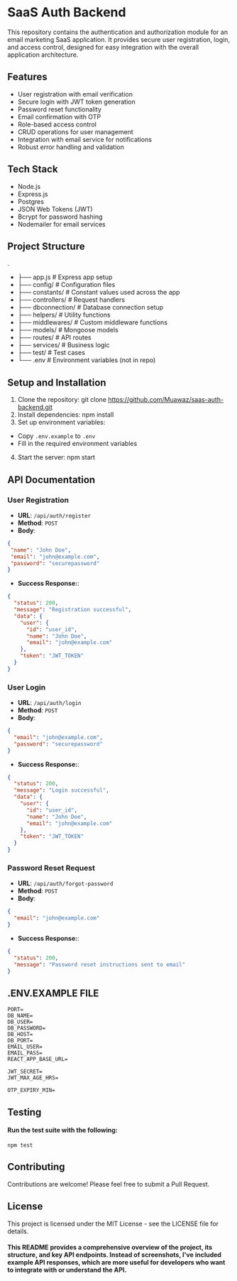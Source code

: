 # SaaS Auth Backend

This repository contains the authentication and authorization module for an email marketing SaaS application. It provides secure user registration, login, and access control, designed for easy integration with the overall application architecture.

## Features

- User registration with email verification
- Secure login with JWT token generation
- Password reset functionality
- Email confirmation with OTP
- Role-based access control
- CRUD operations for user management
- Integration with email service for notifications
- Robust error handling and validation

## Tech Stack

- Node.js
- Express.js
- Postgres
- JSON Web Tokens (JWT)
- Bcrypt for password hashing
- Nodemailer for email services

## Project Structure
.
- ├── app.js # Express app setup
- ├── config/ # Configuration files
- ├── constants/ # Constant values used across the app
- ├── controllers/ # Request handlers
- ├── dbconnection/ # Database connection setup
- ├── helpers/ # Utility functions
- ├── middlewares/ # Custom middleware functions
- ├── models/ # Mongoose models
- ├── routes/ # API routes
- ├── services/ # Business logic
- ├── test/ # Test cases
- └── .env # Environment variables (not in repo)

## Setup and Installation

1. Clone the repository:
   git clone https://github.com/Muawaz/saas-auth-backend.git
2. Install dependencies:
   npm install
3. Set up environment variables:
- Copy `.env.example` to `.env`
- Fill in the required environment variables
4. Start the server:
   npm start
## API Documentation
### User Registration
- **URL**: `/api/auth/register`
- **Method**: `POST`
- **Body**:
```json
{
 "name": "John Doe",
 "email": "john@example.com",
 "password": "securepassword"
}
```
- **Success Response:**:
```json
{
  "status": 200,
  "message": "Registration successful",
  "data": {
    "user": {
      "id": "user_id",
      "name": "John Doe",
      "email": "john@example.com"
    },
    "token": "JWT_TOKEN"
  }
}
```
### User Login
- **URL**: `/api/auth/login`
- **Method**: `POST`
- **Body**:
```json
{
  "email": "john@example.com",
  "password": "securepassword"
}
```
- **Success Response:**:
```json
{
  "status": 200,
  "message": "Login successful",
  "data": {
    "user": {
      "id": "user_id",
      "name": "John Doe",
      "email": "john@example.com"
    },
    "token": "JWT_TOKEN"
  }
}
```
### Password Reset Request
- **URL**: `/api/auth/forgot-password`
- **Method**: `POST`
- **Body**:
```json
{
  "email": "john@example.com"
}
```
- **Success Response:**:
```json
{
  "status": 200,
  "message": "Password reset instructions sent to email"
}
```
## .ENV.EXAMPLE FILE
```
PORT=
DB_NAME=
DB_USER=
DB_PASSWORD=
DB_HOST=
DB_PORT=
EMAIL_USER=
EMAIL_PASS=
REACT_APP_BASE_URL=

JWT_SECRET=
JWT_MAX_AGE_HRS=

OTP_EXPIRY_MIN=
```
## Testing
#### Run the test suite with the following:
```npm test```
## Contributing
Contributions are welcome! Please feel free to submit a Pull Request.

## License
This project is licensed under the MIT License - see the LICENSE file for details.

#### This README provides a comprehensive overview of the project, its structure, and key API endpoints. Instead of screenshots, I've included example API responses, which are more useful for developers who want to integrate with or understand the API.
